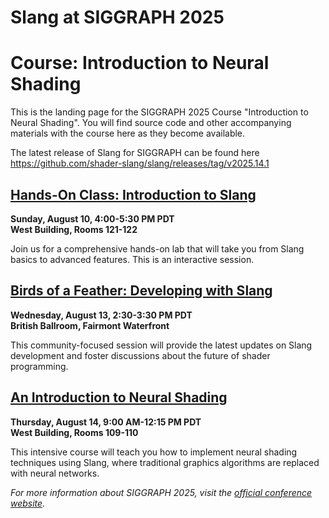 # Slang at SIGGRAPH 2025

# Course: Introduction to Neural Shading

This is the landing page for the SIGGRAPH 2025 Course "Introduction to Neural Shading". You will find source code and other accompanying materials with the course here as they become available.

The latest release of Slang for SIGGRAPH can be found here https://github.com/shader-slang/slang/releases/tag/v2025.14.1

## [Hands-On Class: Introduction to Slang](https://s2025.conference-schedule.org/?post_type=page&p=14&id=gensubcur_104&sess=sess287)

**Sunday, August 10, 4:00-5:30 PM PDT**  
**West Building, Rooms 121-122**

Join us for a comprehensive hands-on lab that will take you from Slang basics to advanced features. This is an interactive session.

## [Birds of a Feather: Developing with Slang](https://s2025.conference-schedule.org/?post_type=page&p=14&id=bof_177&sess=sess558)

**Wednesday, August 13, 2:30-3:30 PM PDT**  
**British Ballroom, Fairmont Waterfront**

This community-focused session will provide the latest updates on Slang development and foster discussions about the future of shader programming.

## [An Introduction to Neural Shading](https://s2025.conference-schedule.org/?post_type=page&p=14&id=gensub_420&sess=sess208)

**Thursday, August 14, 9:00 AM-12:15 PM PDT**  
**West Building, Rooms 109-110**

This intensive course will teach you how to implement neural shading techniques using Slang, where traditional graphics algorithms are replaced with neural networks.

_For more information about SIGGRAPH 2025, visit the [official conference website](https://s2025.siggraph.org/)._
